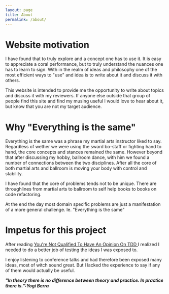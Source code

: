 ```yaml
---
layout: page
title: About
permalink: /about/
---
```


# Website motivation
I have found that to truly explore and a concept one has to use it.
It is easy to appreciate a coral performance, but to truly understand the nuances one has to learn to sign.
With in the realm of ideas and philosophy one of the most efficient ways to "use" and idea is to write about it and discuss it with others.

This website is intended to provide me the opportunity to write about topics and discuss it with my reviewers.
If anyone else outside that group of people find this site and find my musing useful I would love to hear about it, but know that you are not my target audience.

# Why "Everything is the same"
Everything is the same was a phrase my martial arts instructor liked to say. 
Regardless of wether we were using the sward bo-staff or fighting hand to hand, the core concepts and stances remained the same.
However beyond that after discussing my hobby, ballroom dance, with him we found a number of connections between the two disciplines.
After all the core of both martial arts and ballroom is moving your body with control and stability.

I have found that the core of problems tends not to be unique.
There are throughlines from martial arts to ballroom to self help books to books on code refactoring.

At the end the day most domain specific problems are just a manifestation of a more general challenge. Ie. "Everything is the same"

# Impetus for this project
After reading [You're Not Qualified To Have An Opinion On TDD ](https://blog.boot.dev/clean-code/youre-not-qualified-for-tech-opinions/) I realized I needed to do a better job of testing the ideas I was exposed to.

I enjoy listening to conference talks and had therefore been exposed many ideas, most of witch sound great.
But I lacked the experience to say if any of them would actually be useful.


***"In theory there is no difference between theory and practice. In practice there is.":Yogi Berra***
